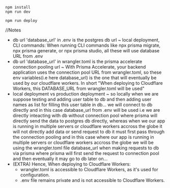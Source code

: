 ```
npm install
npm run dev
```

```
npm run deploy
```

//Notes
- db url 'database_url' in .env is the postgres db url ~ local deployment, CLI commands: When running CLI commands like npx prisma migrate, npx prisma generate, or npx prisma studio, all these will use database URL from .env
- db url 'database_url' in wrangler.toml is the prisma accelerate connection pooling url ~ With Prisma Accelerate, your backend application uses the connection pool URL from wrangler.toml, so these env variables(i.e here database_url) is the one that will eventually be used by our cloudflare workers. In short "When deploying to Cloudflare Workers, this DATABASE_URL from wrangler.toml will be used"
- local deployment vs production deployment ~ so locally when we are suppose testing and adding user table to db and then adding user names as list for filling this user table in db... we will connect to db directly and in this case database_url from .env will be used i.e we are directly inteacting with db without connection pool where prisma will directly send the data to postgres db directly, whereas when we our app is running in multiple servers or cloudflare workers accross the globe it will not directly add data or send request to db it must first pass through the connection pooling and in this case where our app is running in multiple servers or cloudflare workers accross the globe we will be using the wrangler.toml file database_url when making requests to db via prisma where prisma will first send the request to connection pool and then eventually it may go to db later on...
- (EXTRA) Hence, When deploying to Cloudflare Workers:
  - wrangler.toml is accessible to Cloudflare Workers, as it's used for configuration.
  - .env file remains private and is not accessible to Cloudflare Workers.